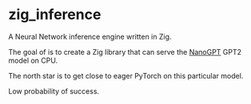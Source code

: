 # zig_inference
A Neural Network inference engine written in Zig.

The goal of is to create a Zig library that can serve the [NanoGPT](https://github.com/karpathy/nanoGPT) GPT2 model on CPU. 

The north star is to get close to eager PyTorch on this particular model. 

Low probability of success.
